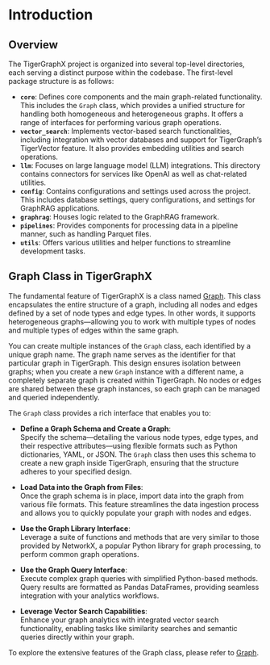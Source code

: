 # Introduction

## Overview
The TigerGraphX project is organized into several top-level directories, each serving a distinct purpose within the codebase. The first-level package structure is as follows:

- **`core`**: Defines core components and the main graph-related functionality. This includes the `Graph` class, which provides a unified structure for handling both homogeneous and heterogeneous graphs. It offers a range of interfaces for performing various graph operations.
- **`vector_search`**: Implements vector-based search functionalities, including integration with vector databases and support for TigerGraph’s TigerVector feature. It also provides embedding utilities and search operations.
- **`llm`**: Focuses on large language model (LLM) integrations. This directory contains connectors for services like OpenAI as well as chat-related utilities.
- **`config`**: Contains configurations and settings used across the project. This includes database settings, query configurations, and settings for GraphRAG applications.
- **`graphrag`**: Houses logic related to the GraphRAG framework.
- **`pipelines`**: Provides components for processing data in a pipeline manner, such as handling Parquet files.
- **`utils`**: Offers various utilities and helper functions to streamline development tasks.

## Graph Class in TigerGraphX
The fundamental feature of TigerGraphX is a class named [Graph](01_core/graph.md). This class encapsulates the entire structure of a graph, including all nodes and edges defined by a set of node types and edge types. In other words, it supports heterogeneous graphs—allowing you to work with multiple types of nodes and multiple types of edges within the same graph.

You can create multiple instances of the `Graph` class, each identified by a unique graph name. The graph name serves as the identifier for that particular graph in TigerGraph. This design ensures isolation between graphs; when you create a new `Graph` instance with a different name, a completely separate graph is created within TigerGraph. No nodes or edges are shared between these graph instances, so each graph can be managed and queried independently.

The `Graph` class provides a rich interface that enables you to:

- **Define a Graph Schema and Create a Graph**:  
  Specify the schema—detailing the various node types, edge types, and their respective attributes—using flexible formats such as Python dictionaries, YAML, or JSON. The `Graph` class then uses this schema to create a new graph inside TigerGraph, ensuring that the structure adheres to your specified design.

- **Load Data into the Graph from Files**:  
  Once the graph schema is in place, import data into the graph from various file formats. This feature streamlines the data ingestion process and allows you to quickly populate your graph with nodes and edges.

- **Use the Graph Library Interface**:  
  Leverage a suite of functions and methods that are very similar to those provided by NetworkX, a popular Python library for graph processing, to perform common graph operations.

- **Use the Graph Query Interface**:  
  Execute complex graph queries with simplified Python-based methods. Query results are formatted as Pandas DataFrames, providing seamless integration with your analytics workflows.

- **Leverage Vector Search Capabilities**:  
  Enhance your graph analytics with integrated vector search functionality, enabling tasks like similarity searches and semantic queries directly within your graph.

To explore the extensive features of the Graph class, please refer to [Graph](01_core/graph.md).
